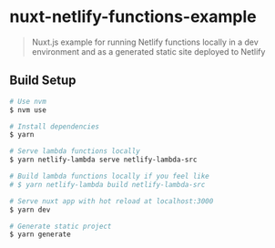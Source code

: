 # nuxt-netlify-functions-example

> Nuxt.js example for running Netlify functions locally in a dev environment and as a generated static site deployed to Netlify

## Build Setup

``` bash
# Use nvm
$ nvm use

# Install dependencies
$ yarn

# Serve lambda functions locally
$ yarn netlify-lambda serve netlify-lambda-src

# Build lambda functions locally if you feel like
# $ yarn netlify-lambda build netlify-lambda-src

# Serve nuxt app with hot reload at localhost:3000
$ yarn dev

# Generate static project
$ yarn generate
```
